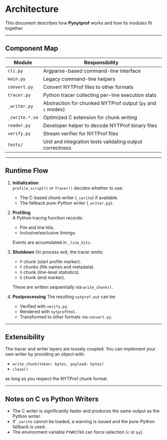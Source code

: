 # Architecture

This document describes how **Pynytprof** works and how its modules fit together.

---

## Component Map

| Module                        | Responsibility                                                |
|--------------------------------|--------------------------------------------------------------|
| `cli.py`                      | Argparse-based command-line interface                        |
| `main.py`                     | Legacy command-line helpers                                  |
| `convert.py`                  | Convert NYTProf files to other formats                       |
| `tracer.py`                   | Python tracer collecting per-line execution stats           |
| `_writer.py`                  | Abstraction for chunked NYTProf output (`py` and `c` modes)  |
| `_cwrite.*.so`                | Optimized C extension for chunk writing                      |
| `reader.py`                   | Developer helper to decode NYTProf binary files             |
| `verify.py`                   | Stream verifier for NYTProf files                            |
| `tests/`                      | Unit and integration tests validating output correctness     |

---

## Runtime Flow

1. **Initialization**  
   `profile_script()` or `Tracer()` decides whether to use:
   - The C-based chunk writer (`_cwrite`) if available.
   - The fallback pure-Python writer (`_writer.py`).

2. **Profiling**  
   A Python tracing function records:
   - File and line hits.
   - Inclusive/exclusive timings.

   Events are accumulated in `_line_hits`.

3. **Shutdown**
   On process exit, the tracer emits:
   - `P` chunk (start profile marker).
   - `F` chunks (file names and metadata).
   - `S` chunk (line-level statistics).
   - `E` chunk (end marker).

   These are written sequentially via `write_chunk()`.

4. **Postprocessing**
   The resulting `nytprof.out` can be:
   - Verified with `verify.py`.
   - Rendered with `nytprofhtml`.
   - Transformed to other formats via `convert.py`.

---

## Extensibility

The tracer and writer layers are loosely coupled. You can implement your own writer by providing an object with:

- `write_chunk(token: bytes, payload: bytes)`  
- `close()`

as long as you respect the NYTProf chunk format.

---

## Notes on C vs Python Writers

- The C writer is significantly faster and produces the same output as the Python writer.
- If `_cwrite` cannot be loaded, a warning is issued and the pure-Python fallback is used.
- The environment variable `PYWRITER` can force selection (`c` or `py`).
